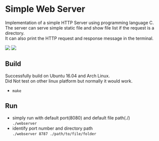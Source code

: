 # Simple Web Server

Implementation of a simple HTTP Server using programming language C.<br>
The server can serve simple static file and show file list if the request is a directory.<br>
It can also print the HTTP request and response message in the terminal.<br>

![](https://i.imgur.com/FwU36m9.png)
![](https://i.imgur.com/xQhP9Jp.jpg)

## Build
Successfully build on Ubuntu 16.04 and Arch Linux.<br>
Did Not test on other linux platform but normally it would work.<br>
- `make`

## Run
- simply run with default port(8080) and default file path(./)<br>
`./webserver`<br>
- identify port number and directory path<br>
`./webserver 8787 ./path/to/file/folder`<br>